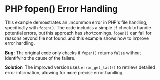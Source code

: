 # PHP fopen() Error Handling
This example demonstrates an uncommon error in PHP's file handling, specifically with `fopen()`.  The code includes a simple `if` check to handle potential errors, but this approach has shortcomings.  `fopen()` can fail for reasons beyond file not found, and this example shows how to improve error handling.

**Bug:**  The original code only checks if `fopen()` returns `false` without identifying the cause of the failure. 

**Solution:** The improved version uses `error_get_last()` to retrieve detailed error information, allowing for more precise error handling.